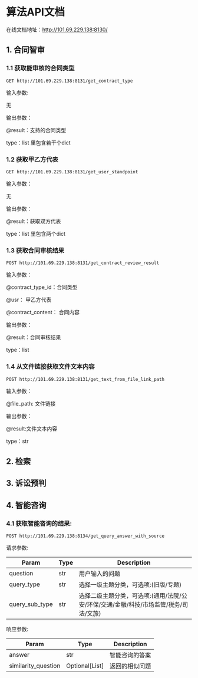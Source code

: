 # 算法API文档

在线文档地址：http://101.69.229.138:8130/

## 1. 合同智审

### 1.1 获取能审核的合同类型

`GET http://101.69.229.138:8131/get_contract_type`

输入参数:

无

输出参数：

@result：支持的合同类型

type：list 里包含若干个dict

### 1.2 获取甲乙方代表

`GET http://101.69.229.138:8131/get_user_standpoint`

输入参数：

无

输出参数：

@result：获取双方代表

type：list 里包含两个dict

### 1.3 获取合同审核结果

`POST http://101.69.229.138:8131/get_contract_review_result`

输入参数：

@contract_type_id：合同类型

@usr： 甲乙方代表

@contract_content： 合同内容

输出参数：

@result：合同审核结果

type：list

### 1.4 从文件链接获取文件文本内容

`POST http://101.69.229.138:8131/get_text_from_file_link_path`

输入参数：

@file_path: 文件链接

输出参数：

@result:文件文本内容

type：str

## 2. 检索

## 3. 诉讼预判

## 4. 智能咨询

### 4.1 获取智能咨询的结果:

`POST http://101.69.229.138:8134/get_query_answer_with_source`

请求参数:

| Param           | Type | Description                                       |
|-----------------|------|---------------------------------------------------|
| question        | str  | 用户输入的问题                                           |
| query_type      | str  | 选择一级主题分类，可选项:(旧版/专题)                              |
| query_sub_type  | str  | 选择二级主题分类，可选项:(通用/法院/公安/环保/交通/金融/科技/市场监管/税务/司法/文旅) |

响应参数:

| Param               | Type           | Description |
|---------------------|----------------|-------------|
| answer              | str            | 智能咨询的答案     |
| similarity_question | Optional[List] | 返回的相似问题     |